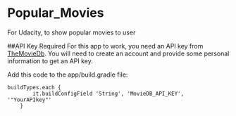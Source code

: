 # Popular_Movies
For Udacity, to show popular movies to user

##API Key Required
For this app to work, you need an API key from [TheMovieDb](https://www.themoviedb.org). You will need to create an account and 
provide some personal information to get an API key.


Add this code to the app/build.gradle file:
```
buildTypes.each {
        it.buildConfigField 'String', 'MovieDB_API_KEY', '"YourAPIkey"'
    }
   ```
